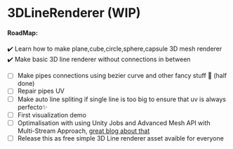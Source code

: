 # 3DLineRenderer (WIP)

#### RoadMap:
:heavy_check_mark: Learn how to make plane,cube,circle,sphere,capsule 3D mesh renderer <br>
:heavy_check_mark: Make basic 3D line renderer without connections in between <br>
- [ ] Make pipes connections using bezier curve and other fancy stuff 🤔 (half done)<br>
- [ ] Repair pipes UV
- [ ] Make auto line spliting if single line is too big to ensure that uv is always perfecto✨
- [ ] First visualization demo
- [ ] Optimalisation with using Unity Jobs and Advanced Mesh API with Multi-Stream Approach, <a href="https://catlikecoding.com/unity/tutorials/procedural-meshes/creating-a-mesh/">great blog about that</a>
- [ ] Release this as free simple 3D Line renderer asset avaible for everyone 
